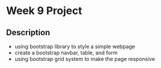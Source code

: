 # Week 9 Project

## Description
- using bootstrap library to style a simple webpage
- create a bootstrap navbar, table, and form
- using bootstrap grid system to make the page responsive